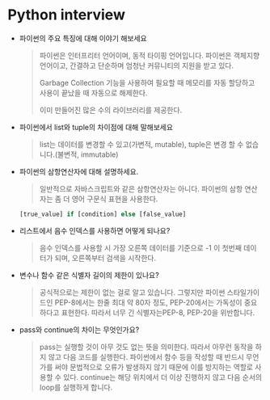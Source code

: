 # Python interview



- 파이썬의 주요 특징에 대해 이야기 해보세요

  >  파이썬은 인터프리터 언어이며, 동적 타이핑 언어입니다. 파이썬은 객체지향언어이고, 간결하고 단순하며 엄청난 커뮤니티의 지원을 받고 있다. 
  >
  > Garbage Collection 기능을 사용하여 필요할 때 메모리를 자동 할당하고 사용이 끝났을 때 자동으로 해제한다.
  >
  > 이미 만들어진 많은 수의 라이브러리를 제공한다.

  

- 파이썬에서 list와 tuple의 차이점에 대해 말해보세요

  > list는 데이터를 변경할 수 있고(가변적, mutable), tuple은 변경 할 수 없습니다.(불변적, immutable)



- 파이썬의 삼항연산자에 대해 설명하세요.

  > 일반적으로 자바스크립트와 같은 삼항연산자는 아니다. 파이썬의 삼항 연산자는 좀 더 영어 구문식 표현을 사용한다.

  ```python
  [true_value] if [condition] else [false_value]
  ```

  

- 리스트에서 음수 인덱스를 사용하면 어떻게 되나요?

  > 음수 인덱스를 사용할 시 가장 오른쪽 데이터를 기준으로 -1 이 첫번째 데이터가 되며, 오른쪽부터 검색을 시작한다.



- 변수나 함수 같은 식별자 길이의 제한이 있나요?

  > 공식적으로는 제한이 없는 걸로 알고 있습니다. 그렇지만 파이썬 스타일가이드인 PEP-8에서는 한줄 최대 약 80자 정도, PEP-20에서는 가독성이 중요하다고 표현한다. 따라서 너무 긴 식별자는PEP-8, PEP-20을 위반합니다.



- pass와 continue의 차이는 무엇인가요?

  > pass는 실행할 것이 아무 것도 없는 뜻을 의미한다. 따라서 아무런 동작을 하지 않고 다음 코드를 실행한다. 파이썬에서 함수 등을 작성할 때 반드시 무언가를 써야 문법적으로 오류가 발생하지 않기 때문에 이를 방지하는 역할로 사용할 수 있다. continue는 해당 위치에서 더 이상 진행하지 않고 다음 순서의 loop를 실행하게 합니다.